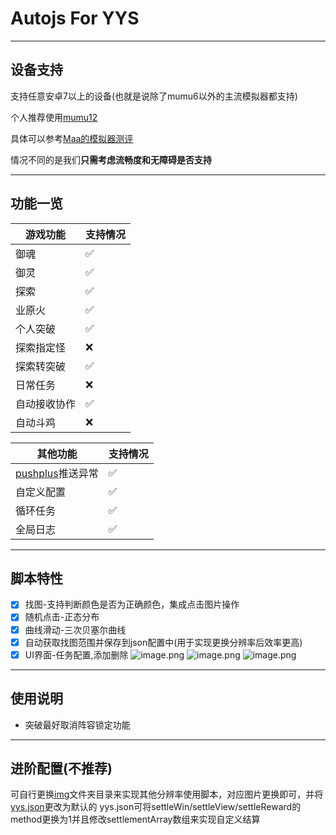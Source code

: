 # Autojs For YYS
---
## 设备支持
支持任意安卓7以上的设备(也就是说除了mumu6以外的主流模拟器都支持)

个人推荐使用[mumu12](https://mumu.163.com/)

具体可以参考[Maa的模拟器测评](https://maa.plus/docs/1.3-%E6%A8%A1%E6%8B%9F%E5%99%A8%E6%94%AF%E6%8C%81.html)

情况不同的是我们**只需考虑流畅度和无障碍是否支持**

---

## 功能一览
| 游戏功能 | 支持情况 |
| ----|----------|
| 御魂|✅|
| 御灵|✅|
| 探索|✅|
| 业原火|✅|
| 个人突破|✅|
| 探索指定怪|❌|
| 探索转突破|✅|
| 日常任务 |❌|
| 自动接收协作 |✅|
| 自动斗鸡 |❌|

|其他功能|支持情况|
|-------|--------|
|[pushplus](https://www.pushplus.plus/)推送异常|✅|
|自定义配置|✅|
|循环任务|✅|
|全局日志|✅|

---

## 脚本特性
- [x] 找图-支持判断颜色是否为正确颜色，集成点击图片操作
- [x] 随机点击-正态分布 
- [x] 曲线滑动-三次贝塞尔曲线
- [x] 自动获取找图范围并保存到json配置中(用于实现更换分辨率后效率更高)
- [x] UI界面-任务配置,添加删除
![image.png](https://s2.loli.net/2023/06/03/7EzBDcJHvWTASQt.png)
![image.png](https://s2.loli.net/2023/06/03/rHQ8Fj24WobEvct.png)
![image.png](https://s2.loli.net/2023/06/03/Lj7ihG6t2qCnPuw.png)

---

## 使用说明
<!-- 启动前检查根目录是否存在insider文件夹，并包含img文件夹以及yys.json -->
- 突破最好取消阵容锁定功能

---

## 进阶配置(不推荐)
可自行更换[img](img/)文件夹目录来实现其他分辨率使用脚本，对应图片更换即可，并将[yys.json](yys.json)更改为默认的
yys.json可将settleWin/settleView/settleReward的method更换为1并且修改settlementArray数组来实现自定义结算